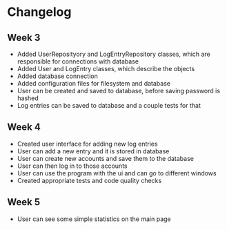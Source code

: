 # Changelog

## Week 3
- Added UserReposityory and LogEntryRepository classes, which are responsible for connections with database
- Added User and LogEntry classes, which describe the objects
- Added database connection
- Added configuration files for filesystem and database
- User can be created and saved to database, before saving password is hashed
- Log entries can be saved to database and a couple tests for that


## Week 4
- Created user interface for adding new log entries
- User can add a new entry and it is stored in database
- User can create new accounts and save them to the database
- User can then log in to those accounts
- User can use the program with the ui and can go to different windows
- Created appropriate tests and code quality checks

## Week 5
- User can see some simple statistics on the main page



